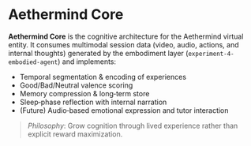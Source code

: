 
# Aethermind Core

**Aethermind Core** is the cognitive architecture for the Aethermind virtual entity.
It consumes multimodal session data (video, audio, actions, and internal thoughts)
generated by the embodiment layer (`experiment-4-embodied-agent`) and implements:

* Temporal segmentation & encoding of experiences
* Good/Bad/Neutral valence scoring
* Memory compression & long‑term store
* Sleep‑phase reflection with internal narration
* (Future) Audio‑based emotional expression and tutor interaction

> _Philosophy_: Grow cognition through lived experience rather than explicit reward maximization.
